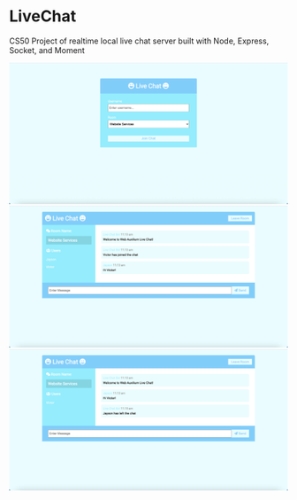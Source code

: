 # LiveChat

CS50 Project of realtime local live chat server built with Node, Express, Socket, and Moment

<img src="screenshot1.png" width = '600'> 

<img src="screenshot2.png" width = '600'> 

<img src="screenshot3.png" width = '600'> 
